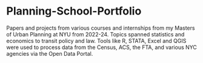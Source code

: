 # Planning-School-Portfolio
Papers and projects from various courses and internships from my Masters of Urban Planning at NYU from 2022-24. Topics spanned statistics and economics to transit policy and law. Tools like R, STATA, Excel and QGIS were used to process data from the Census, ACS, the FTA, and various NYC agencies via the Open Data Portal.

